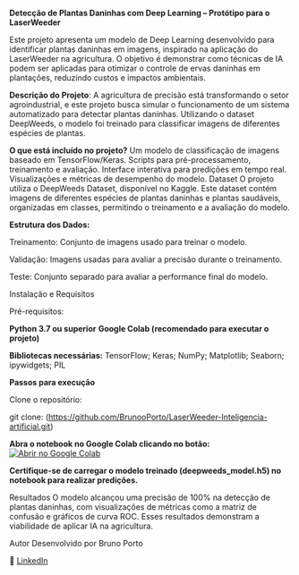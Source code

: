 **Detecção de Plantas Daninhas com Deep Learning – Protótipo para o LaserWeeder**

Este projeto apresenta um modelo de Deep Learning desenvolvido para identificar plantas daninhas em imagens, inspirado na aplicação do LaserWeeder na agricultura. O objetivo é demonstrar como técnicas de IA podem ser aplicadas para otimizar o controle de ervas daninhas em plantações, reduzindo custos e impactos ambientais.

**Descrição do Projeto**:
A agricultura de precisão está transformando o setor agroindustrial, e este projeto busca simular o funcionamento de um sistema automatizado para detectar plantas daninhas. Utilizando o dataset DeepWeeds, o modelo foi treinado para classificar imagens de diferentes espécies de plantas.

**O que está incluído no projeto?**
Um modelo de classificação de imagens baseado em TensorFlow/Keras.
Scripts para pré-processamento, treinamento e avaliação.
Interface interativa para predições em tempo real.
Visualizações e métricas de desempenho do modelo.
Dataset
O projeto utiliza o DeepWeeds Dataset, disponível no Kaggle. Este dataset contém imagens de diferentes espécies de plantas daninhas e plantas saudáveis, organizadas em classes, permitindo o treinamento e a avaliação do modelo.

**Estrutura dos Dados:**

Treinamento: Conjunto de imagens usado para treinar o modelo.

Validação: Imagens usadas para avaliar a precisão durante o treinamento.

Teste: Conjunto separado para avaliar a performance final do modelo.

Instalação e Requisitos

Pré-requisitos:

**Python 3.7 ou superior**
**Google Colab (recomendado para executar o projeto)**

**Bibliotecas necessárias:**
TensorFlow;
Keras;
NumPy;
Matplotlib;
Seaborn;
ipywidgets;
PIL

**Passos para execução**

Clone o repositório:

git clone: (https://github.com/BrunooPorto/LaserWeeder-Inteligencia-artificial.git)

**Abra o notebook no Google Colab clicando no botão:**
[![Abrir no Google Colab](https://colab.research.google.com/assets/colab-badge.svg)](https://colab.research.google.com/github/BrunooPorto/LaserWeeder-Inteligencia-artificial/blob/main/Prot%C3%B3tico_LaserWeeder_Inteligencia_artificial.ipynb)


**Certifique-se de carregar o modelo treinado (deepweeds_model.h5) no notebook para realizar predições.**

Resultados
O modelo alcançou uma precisão de 100% na detecção de plantas daninhas, com visualizações de métricas como a matriz de confusão e gráficos de curva ROC. Esses resultados demonstram a viabilidade de aplicar IA na agricultura.

Autor
Desenvolvido por Bruno Porto

💼 [LinkedIn](https://www.linkedin.com/in/brunoporto1/) 
